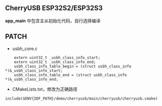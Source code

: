 ## CherryUSB ESP32S2/ESP32S3

**app_main** 中包含主从初始化代码，自行选择编译

## PATCH

- usbh_core.c

```
    extern uint32_t _usbh_class_info_start;
    extern uint32_t _usbh_class_info_end;
    usbh_class_info_table_begin = (struct usbh_class_info *)&_usbh_class_info_start;
    usbh_class_info_table_end = (struct usbh_class_info *)&_usbh_class_info_end;
```

- CMakeLists.txt，修改为正确路径

```
include($ENV{IDF_PATH}/demo/cherryusb/main/cherryusb/cherryusb.cmake)
```


